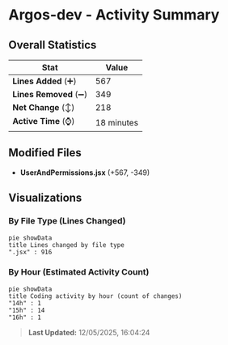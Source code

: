 # Argos-dev - Activity Summary 

## Overall Statistics

| Stat                   | Value                                                             |
| ---------------------- | ----------------------------------------------------------------- |
| **Lines Added** (➕)   | 567                                          |
| **Lines Removed** (➖) | 349                                        |
| **Net Change** (↕)    | 218                |
| **Active Time** (⌚)   | 18 minutes |


## Modified Files
- **UserAndPermissions.jsx** (+567, -349)

## Visualizations

### By File Type (Lines Changed)

```mermaid
pie showData
title Lines changed by file type
".jsx" : 916
```

### By Hour (Estimated Activity Count)

```mermaid
pie showData
title Coding activity by hour (count of changes)
"14h" : 1
"15h" : 14
"16h" : 1
```


> **Last Updated:** 12/05/2025, 16:04:24